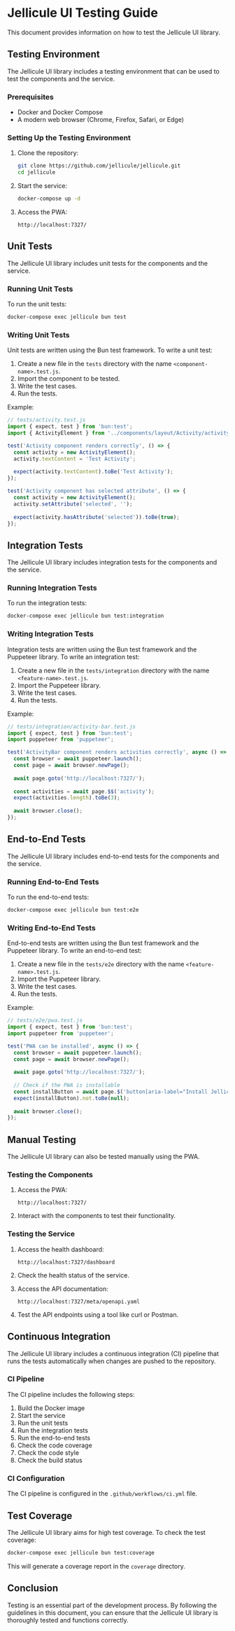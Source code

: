 # Jellicule UI Testing Guide

This document provides information on how to test the Jellicule UI library.

## Testing Environment

The Jellicule UI library includes a testing environment that can be used to test the components and the service.

### Prerequisites

- Docker and Docker Compose
- A modern web browser (Chrome, Firefox, Safari, or Edge)

### Setting Up the Testing Environment

1. Clone the repository:
   ```bash
   git clone https://github.com/jellicule/jellicule.git
   cd jellicule
   ```

2. Start the service:
   ```bash
   docker-compose up -d
   ```

3. Access the PWA:
   ```
   http://localhost:7327/
   ```

## Unit Tests

The Jellicule UI library includes unit tests for the components and the service.

### Running Unit Tests

To run the unit tests:

```bash
docker-compose exec jellicule bun test
```

### Writing Unit Tests

Unit tests are written using the Bun test framework. To write a unit test:

1. Create a new file in the `tests` directory with the name `<component-name>.test.js`.
2. Import the component to be tested.
3. Write the test cases.
4. Run the tests.

Example:

```javascript
// tests/activity.test.js
import { expect, test } from 'bun:test';
import { ActivityElement } from '../components/layout/Activity/activity.js';

test('Activity component renders correctly', () => {
  const activity = new ActivityElement();
  activity.textContent = 'Test Activity';
  
  expect(activity.textContent).toBe('Test Activity');
});

test('Activity component has selected attribute', () => {
  const activity = new ActivityElement();
  activity.setAttribute('selected', '');
  
  expect(activity.hasAttribute('selected')).toBe(true);
});
```

## Integration Tests

The Jellicule UI library includes integration tests for the components and the service.

### Running Integration Tests

To run the integration tests:

```bash
docker-compose exec jellicule bun test:integration
```

### Writing Integration Tests

Integration tests are written using the Bun test framework and the Puppeteer library. To write an integration test:

1. Create a new file in the `tests/integration` directory with the name `<feature-name>.test.js`.
2. Import the Puppeteer library.
3. Write the test cases.
4. Run the tests.

Example:

```javascript
// tests/integration/activity-bar.test.js
import { expect, test } from 'bun:test';
import puppeteer from 'puppeteer';

test('ActivityBar component renders activities correctly', async () => {
  const browser = await puppeteer.launch();
  const page = await browser.newPage();
  
  await page.goto('http://localhost:7327/');
  
  const activities = await page.$$('activity');
  expect(activities.length).toBe(3);
  
  await browser.close();
});
```

## End-to-End Tests

The Jellicule UI library includes end-to-end tests for the components and the service.

### Running End-to-End Tests

To run the end-to-end tests:

```bash
docker-compose exec jellicule bun test:e2e
```

### Writing End-to-End Tests

End-to-end tests are written using the Bun test framework and the Puppeteer library. To write an end-to-end test:

1. Create a new file in the `tests/e2e` directory with the name `<feature-name>.test.js`.
2. Import the Puppeteer library.
3. Write the test cases.
4. Run the tests.

Example:

```javascript
// tests/e2e/pwa.test.js
import { expect, test } from 'bun:test';
import puppeteer from 'puppeteer';

test('PWA can be installed', async () => {
  const browser = await puppeteer.launch();
  const page = await browser.newPage();
  
  await page.goto('http://localhost:7327/');
  
  // Check if the PWA is installable
  const installButton = await page.$('button[aria-label="Install Jellicule UI"]');
  expect(installButton).not.toBe(null);
  
  await browser.close();
});
```

## Manual Testing

The Jellicule UI library can also be tested manually using the PWA.

### Testing the Components

1. Access the PWA:
   ```
   http://localhost:7327/
   ```

2. Interact with the components to test their functionality.

### Testing the Service

1. Access the health dashboard:
   ```
   http://localhost:7327/dashboard
   ```

2. Check the health status of the service.

3. Access the API documentation:
   ```
   http://localhost:7327/meta/openapi.yaml
   ```

4. Test the API endpoints using a tool like curl or Postman.

## Continuous Integration

The Jellicule UI library includes a continuous integration (CI) pipeline that runs the tests automatically when changes are pushed to the repository.

### CI Pipeline

The CI pipeline includes the following steps:

1. Build the Docker image
2. Start the service
3. Run the unit tests
4. Run the integration tests
5. Run the end-to-end tests
6. Check the code coverage
7. Check the code style
8. Check the build status

### CI Configuration

The CI pipeline is configured in the `.github/workflows/ci.yml` file.

## Test Coverage

The Jellicule UI library aims for high test coverage. To check the test coverage:

```bash
docker-compose exec jellicule bun test:coverage
```

This will generate a coverage report in the `coverage` directory.

## Conclusion

Testing is an essential part of the development process. By following the guidelines in this document, you can ensure that the Jellicule UI library is thoroughly tested and functions correctly.
